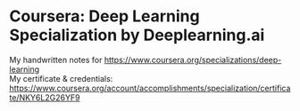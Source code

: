 # Coursera: Deep Learning Specialization by Deeplearning.ai
My handwritten notes for https://www.coursera.org/specializations/deep-learning <br>
My certificate & credentials: https://www.coursera.org/account/accomplishments/specialization/certificate/NKY6L2G26YF9
